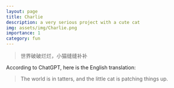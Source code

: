 ```yaml
---
layout: page
title: Charlie
description: a very serious project with a cute cat
img: assets/img/Charlie.png
importance: 1
category: fun
---
```


> 世界破破烂烂，小猫缝缝补补

According to ChatGPT, here is the English translation:
> The world is in tatters, and the little cat is patching things up.
